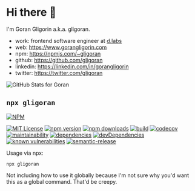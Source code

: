 # Hi there 👋

I'm Goran Gligorin a.k.a. gligoran.

- work: frontend software engineer at [d.labs](https://github.com/dlabs)
- web: https://www.gorangligorin.com
- npm: https://npmjs.com/~gligoran
- github: https://github.com/gligoran
- linkedin: https://linkedin.com/in/gorangligorin
- twitter: https://twitter.com/gligoran

![GitHub Stats for Goran](https://github-readme-stats.vercel.app/api?username=gligoran&theme=dark&show_icons=true)

## `npx gligoran`

[![NPM](https://nodei.co/npm/gligoran.png?downloads=true&stars=true)](https://nodei.co/npm/gligoran/)

[![MIT License](https://img.shields.io/npm/l/gligoran.svg?style=flat)](http://opensource.org/licenses/MIT)
[![npm version](https://img.shields.io/npm/v/gligoran.svg?style=flat)](http://npm.im/gligoran)
[![npm downloads](https://img.shields.io/npm/dt/gligoran.svg?style=flat)](http://npm-stat.com/charts.html?package=gligoran&from=2017-02-08)
[![build](https://img.shields.io/github/workflow/status/gligoran/gligoran/node/main?style=flat)](https://github.com/gligoran/gligoran/actions?query=branch%main+workflow%3Anode)
[![codecov](https://img.shields.io/codecov/c/github/gligoran/gligoran.svg?style=flat)](https://codecov.io/gh/gligoran/gligoran)
[![maintainability](https://img.shields.io/codeclimate/maintainability/gligoran/gligoran?style=flat)](https://codeclimate.com/github/gligoran/gligoran/maintainability)
[![dependencies](https://img.shields.io/david/gligoran/gligoran.svg?style=flat)](https://david-dm.org/gligoran/gligoran)
[![devDependencies](https://img.shields.io/david/dev/gligoran/gligoran.svg?style=flat)](https://david-dm.org/gligoran/gligoran?type=dev)
[![known vulnerabilities](https://snyk.io/test/github/gligoran/gligoran/badge.svg?targetFile=package.json)](https://snyk.io/test/github/gligoran/gligoran?targetFile=package.json)
[![semantic-release](https://img.shields.io/badge/%20%20%F0%9F%93%A6%F0%9F%9A%80-semantic--release-e10079.svg?style=flat)](https://github.com/semantic-release/semantic-release)

Usage via npx:

```
npx gligoran
```

Not including how to use it globally because I'm not sure why you'd want this as a global command. That'd be creepy.
